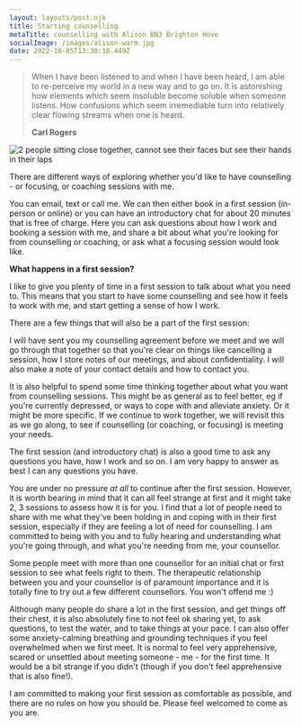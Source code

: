 ```yaml
---
layout: layouts/post.njk
title: Starting counselling
metaTitle: counselling with Alison BN3 Brighton Hove
socialImage: /images/alison-warm.jpg
date: 2022-10-05T13:30:18.449Z
---
```

> When I have been listened to and when I have been heard, I am able to re-perceive my world in a new way and to go on. It is astonishing how elements which seem insoluble become soluble when someone listens. How confusions which seem irremediable turn into relatively clear flowing streams when one is heard.
>
> **C﻿arl Rogers**

![2 people sitting close together, cannot see their faces but see their hands in their laps](/images/priscilla-du-preez-F9DFuJoS9EU-unsplash.jpg)

There are different ways of exploring whether you'd like to have counselling - or focusing, or coaching sessions with me.

Y﻿ou can email, text or call me. We can then either book in a first session (in-person or online) or you can have an introductory chat for about 20 minutes that is free of charge. Here you can ask questions about how I work and booking a session with me, and share a bit about what you're looking for from counselling or coaching, or ask what a focusing session would look like.

**W﻿hat happens in a first session?**

I﻿ like to give you plenty of time in a first session to talk about what you need to. This means that you start to have some counselling and see how it feels to work with me, and start getting a sense of how I work.

T﻿here are a few things that will also be a part of the first session:

I﻿ will have sent you my counselling agreement before we meet and we will go through that together so that you're clear on things like cancelling a session, how I store notes of our meetings, and about confidentiality. I will also make a note of your contact details and how to contact you.

It is also helpful to spend some time thinking together about what you want from counselling sessions. This might be as general as to feel better, eg if you're currently depressed, or ways to cope with and alleviate anxiety. Or it might be more specific. If we continue to work together, we will revisit this as we go along, to see if counselling (or coaching, or focusing) is meeting your needs. 

T﻿he first session (and introductory chat) is also a good time to ask any questions you have, how I work and so on. I am very happy to answer as best I can any questions you have.

Y﻿ou are under no pressure *at all* to continue after the first session. However, it is worth bearing in mind that it can all feel strange at first and it might take 2, 3 sessions to assess how it is for you. I find that a lot of people need to share with me what they've been holding in and coping with in their first session, especially if they are feeling a lot of need for counselling. I am committed to being with you and to fully hearing and understanding what you're going through, and what you're needing from me, your counsellor.

Some people meet with more than one counsellor for an initial chat or first session to see what feels right to them. The therapeutic relationship between you and your counsellor is of paramount importance and it is totally fine to try out a few different counsellors. You won't offend me :)

A﻿lthough many people do share a lot in the first session, and get things off their chest, it is also absolutely fine to not feel ok sharing yet, to ask questions, to test the water, and to take things
at your pace. I can also offer some anxiety-calming breathing and grounding techniques if you feel overwhelmed when we first meet. It is normal to feel very apprehensive, scared or unsettled about meeting someone - me - for the first time. It would be a bit strange if you didn't (though if you don't feel apprehensive that is also fine!).

I﻿ am committed to making your first session as comfortable as possible, and there are no rules on how you should be. Please feel welcomed to come as you are.